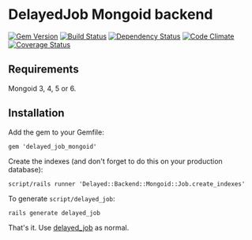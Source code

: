 # DelayedJob Mongoid backend

[![Gem Version](https://badge.fury.io/rb/delayed_job_mongoid.svg)](http://badge.fury.io/rb/delayed_job_mongoid)
[![Build Status](https://travis-ci.org/collectiveidea/delayed_job_mongoid.svg?branch=master)](https://travis-ci.org/collectiveidea/delayed_job_mongoid)
[![Dependency Status](https://gemnasium.com/collectiveidea/delayed_job_mongoid.svg)](https://gemnasium.com/collectiveidea/delayed_job_mongoid)
[![Code Climate](https://codeclimate.com/github/collectiveidea/delayed_job_mongoid.svg)](https://codeclimate.com/github/collectiveidea/delayed_job_mongoid)
[![Coverage Status](https://coveralls.io/repos/collectiveidea/delayed_job_mongoid/badge.svg?branch=master&service=github)](https://coveralls.io/github/collectiveidea/delayed_job_mongoid?branch=master)

[gem]: https://rubygems.org/gems/delayed_job_mongoid
[travis]: http://travis-ci.org/collectiveidea/delayed_job_mongoid
[gemnasium]: https://gemnasium.com/collectiveidea/delayed_job_mongoid
[codeclimate]: https://codeclimate.com/github/collectiveidea/delayed_job_mongoid
[coveralls]: https://coveralls.io/r/collectiveidea/delayed_job_mongoid

## Requirements

Mongoid 3, 4, 5 or 6.

## Installation

Add the gem to your Gemfile:

    gem 'delayed_job_mongoid'

Create the indexes (and don't forget to do this on your production database):

    script/rails runner 'Delayed::Backend::Mongoid::Job.create_indexes'

To generate `script/delayed_job`:

    rails generate delayed_job

That's it. Use [delayed_job](http://github.com/collectiveidea/delayed_job) as
normal.
